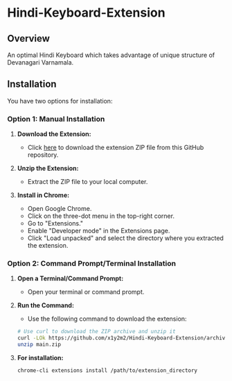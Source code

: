 # Hindi-Keyboard-Extension

## Overview

An optimal Hindi Keyboard which takes advantage of unique structure of Devanagari Varnamala.

## Installation

You have two options for installation:

### Option 1: Manual Installation

1. **Download the Extension:**
   - Click [here](https://github.com/x1y2m2/Hindi-Keyboard-Extension/archive/refs/heads/main.zip) to download the extension ZIP file from this GitHub repository.

2. **Unzip the Extension:**
   - Extract the ZIP file to your local computer.

3. **Install in Chrome:**
   - Open Google Chrome.
   - Click on the three-dot menu in the top-right corner.
   - Go to "Extensions."
   - Enable "Developer mode" in the Extensions page.
   - Click "Load unpacked" and select the directory where you extracted the extension.

### Option 2: Command Prompt/Terminal Installation

1. **Open a Terminal/Command Prompt:**
   - Open your terminal or command prompt.

2. **Run the Command:**
   - Use the following command to download the extension:
   ```bash
   # Use curl to download the ZIP archive and unzip it
   curl -LOk https://github.com/x1y2m2/Hindi-Keyboard-Extension/archive/refs/heads/main.zip
   unzip main.zip
   ```
3. **For installation:**
   ```bash
   chrome-cli extensions install /path/to/extension_directory
   ```
